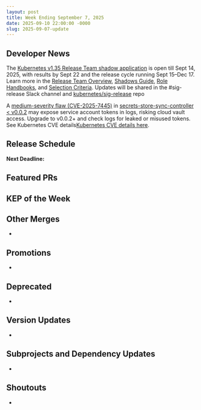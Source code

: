 ```yaml
---
layout: post
title: Week Ending September 7, 2025
date: 2025-09-10 22:00:00 -0000
slug: 2025-09-07-update
---
```


## Developer News

The [Kubernetes v1.35 Release Team shadow application](https://forms.gle/jUjmT14LNhG86q1r8) is open till Sept 14, 2025, with results by Sept 22 and the release cycle running Sept 15–Dec 17. Learn more in the [Release Team Overview](https://git.k8s.io/sig-release/release-team/README.md), [Shadows Guide](https://git.k8s.io/sig-release/release-team/shadows.md), [Role Handbooks](https://git.k8s.io/sig-release/release-team/role-handbooks), and [Selection Criteria](https://git.k8s.io/sig-release/release-team/release-team-selection.md). Updates will be shared in the #sig-release Slack channel and [kubernetes/sig-release](https://github.com/kubernetes/sig-release) repo

A [medium-severity flaw (CVE-2025-7445)](https://github.com/kubernetes/kubernetes/issues?q=CVE-2025-7445) in [secrets-store-sync-controller < v0.0.2](https://github.com/kubernetes-sigs/secrets-store-sync-controller) may expose service account tokens in logs, risking cloud vault access. Upgrade to v0.0.2+ and check logs for leaked or misused tokens. See Kubernetes CVE details[Kubernetes CVE details here](https://groups.google.com/a/kubernetes.io/g/dev/c/-YMPX1LxyzQ).



## Release Schedule

**Next Deadline:**


## Featured PRs


## KEP of the Week


## Other Merges

*

## Promotions

*

## Deprecated

*

## Version Updates

*

## Subprojects and Dependency Updates

*

## Shoutouts

*
